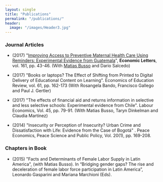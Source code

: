 ```yaml
---
layout: single
title: "Publications"
permalink: "/publications/"
header:
  image: "/images/Header3.jpg"
---
```


### Journal Articles
- (2017) "[Improving Access to Preventive Maternal Health Care Using Reminders: Experimental Evidence from Guatemala](https://www.sciencedirect.com/science/article/pii/S0165176517303853?via%3Dihub)",  **Economic Letters**, vol. 161, pp. 43-46. (With [Matias Busso](https://www.matiasbusso.org) and Dario Salcedo)

- (2017) "Books or laptops? The Effect of Shifting from Printed to Digital Delivery of Educational Content on Learning". Economics of Education Review, vol. 61, pp. 162-173  (With Rosangela Bando, Francisco Gallego and Paul J. Gertler)

- (2017) "The effects of financial aid and returns information in selective and less selective schools: Experimental evidence from Chile". Labour Economics, Vol. 45, pp. 79-91. (With Matias Busso, Taryn Dinkelman and Claudia Martínez)

- (2014) "Insecurity or Perception of Insecurity? Urban Crime and Dissatisfaction with Life: Evidence from the Case of Bogotá" . Peace Economics, Peace Science and Public Policy, Vol. 20(1), pp. 169-208.

### Chapters in Book
- (2015) "Facts and Determinants of Female Labor Supply in Latin America", (with Matias Busso). In “Bridging gender gaps? The rise and deceleration of female labor force participation in Latin America”, Leonardo Gasparini and Mariana Marchioni (Eds).
